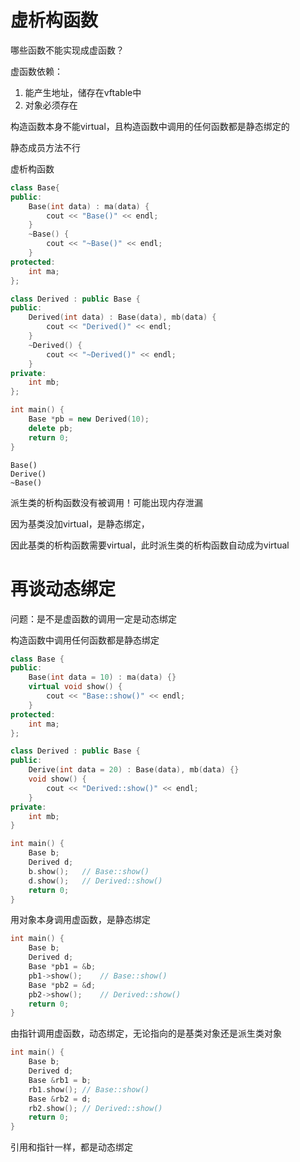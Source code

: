 # 虚析构函数

哪些函数不能实现成虚函数？

虚函数依赖：

1. 能产生地址，储存在vftable中
2. 对象必须存在

构造函数本身不能virtual，且构造函数中调用的任何函数都是静态绑定的

静态成员方法不行

虚析构函数

```cpp
class Base{
public:
    Base(int data) : ma(data) {
        cout << "Base()" << endl;
    }
    ~Base() {
    	cout << "~Base()" << endl;
    }
protected:
    int ma;
};

class Derived : public Base {
public:
    Derived(int data) : Base(data), mb(data) {
        cout << "Derived()" << endl;
    }
    ~Derived() {
        cout << "~Derived()" << endl;
    }
private:
    int mb;
};
```

```cpp
int main() {
    Base *pb = new Derived(10);
    delete pb;
    return 0;
}
```

```
Base()
Derive()
~Base()
```

派生类的析构函数没有被调用！可能出现内存泄漏

因为基类没加virtual，是静态绑定，

因此基类的析构函数需要virtual，此时派生类的析构函数自动成为virtual

# 再谈动态绑定

问题：是不是虚函数的调用一定是动态绑定

构造函数中调用任何函数都是静态绑定

```cpp
class Base {
public:
    Base(int data = 10) : ma(data) {}
    virtual void show() {
        cout << "Base::show()" << endl;
    }
protected:
    int ma;
};

class Derived : public Base {
public:
    Derive(int data = 20) : Base(data), mb(data) {}
    void show() {
        cout << "Derived::show()" << endl;
    }
private:
    int mb;
}
```

```cpp
int main() {
    Base b;
    Derived d;
    b.show();	// Base::show()
    d.show();	// Derived::show()
    return 0;
}
```

用对象本身调用虚函数，是静态绑定

```cpp
int main() {
    Base b;
    Derived d;
    Base *pb1 = &b;
    pb1->show();	// Base::show()
    Base *pb2 = &d;
    pb2->show();	// Derived::show()
    return 0;
}
```

由指针调用虚函数，动态绑定，无论指向的是基类对象还是派生类对象

```cpp
int main() {
    Base b;
    Derived d;
    Base &rb1 = b;
    rb1.show();	// Base::show()
    Base &rb2 = d;
    rb2.show();	// Derived::show()
    return 0;
}
```

引用和指针一样，都是动态绑定

